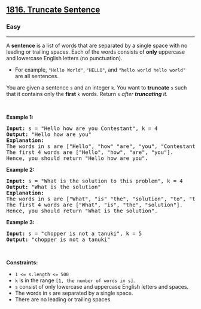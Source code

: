 <h2><a href="https://leetcode.com/problems/truncate-sentence/">1816. Truncate Sentence</a></h2><h3>Easy</h3><hr><div style="user-select: auto;"><p style="user-select: auto;">A <strong style="user-select: auto;">sentence</strong> is a list of words that are separated by a single space with no leading or trailing spaces. Each of the words consists of <strong style="user-select: auto;">only</strong> uppercase and lowercase English letters (no punctuation).</p>

<ul style="user-select: auto;">
	<li style="user-select: auto;">For example, <code style="user-select: auto;">"Hello World"</code>, <code style="user-select: auto;">"HELLO"</code>, and <code style="user-select: auto;">"hello world hello world"</code> are all sentences.</li>
</ul>

<p style="user-select: auto;">You are given a sentence <code style="user-select: auto;">s</code>​​​​​​ and an integer <code style="user-select: auto;">k</code>​​​​​​. You want to <strong style="user-select: auto;">truncate</strong> <code style="user-select: auto;">s</code>​​​​​​ such that it contains only the <strong style="user-select: auto;">first</strong> <code style="user-select: auto;">k</code>​​​​​​ words. Return <code style="user-select: auto;">s</code>​​​​<em style="user-select: auto;">​​ after <strong style="user-select: auto;">truncating</strong> it.</em></p>

<p style="user-select: auto;">&nbsp;</p>
<p style="user-select: auto;"><strong class="example" style="user-select: auto;">Example 1:</strong></p>

<pre style="user-select: auto;"><strong style="user-select: auto;">Input:</strong> s = "Hello how are you Contestant", k = 4
<strong style="user-select: auto;">Output:</strong> "Hello how are you"
<strong style="user-select: auto;">Explanation:</strong>
The words in s are ["Hello", "how" "are", "you", "Contestant"].
The first 4 words are ["Hello", "how", "are", "you"].
Hence, you should return "Hello how are you".
</pre>

<p style="user-select: auto;"><strong class="example" style="user-select: auto;">Example 2:</strong></p>

<pre style="user-select: auto;"><strong style="user-select: auto;">Input:</strong> s = "What is the solution to this problem", k = 4
<strong style="user-select: auto;">Output:</strong> "What is the solution"
<strong style="user-select: auto;">Explanation:</strong>
The words in s are ["What", "is" "the", "solution", "to", "this", "problem"].
The first 4 words are ["What", "is", "the", "solution"].
Hence, you should return "What is the solution".</pre>

<p style="user-select: auto;"><strong class="example" style="user-select: auto;">Example 3:</strong></p>

<pre style="user-select: auto;"><strong style="user-select: auto;">Input:</strong> s = "chopper is not a tanuki", k = 5
<strong style="user-select: auto;">Output:</strong> "chopper is not a tanuki"
</pre>

<p style="user-select: auto;">&nbsp;</p>
<p style="user-select: auto;"><strong style="user-select: auto;">Constraints:</strong></p>

<ul style="user-select: auto;">
	<li style="user-select: auto;"><code style="user-select: auto;">1 &lt;= s.length &lt;= 500</code></li>
	<li style="user-select: auto;"><code style="user-select: auto;">k</code> is in the range <code style="user-select: auto;">[1, the number of words in s]</code>.</li>
	<li style="user-select: auto;"><code style="user-select: auto;">s</code> consist of only lowercase and uppercase English letters and spaces.</li>
	<li style="user-select: auto;">The words in <code style="user-select: auto;">s</code> are separated by a single space.</li>
	<li style="user-select: auto;">There are no leading or trailing spaces.</li>
</ul>
</div>